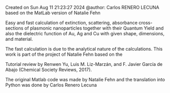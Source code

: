 Created on Sun Aug 11 21:23:27 2024
@author: Carlos RENERO LECUNA based on the MatLab version of Natalie Fehn
    
Easy and fast calculation of extinction, scattering, absorbance cross-sections of plasmonic nanoparticles together with their
Quantum Yield and also the dielectric function of Au, Ag and Cu with given shape, dimensions, and material.

The fast calculation is due to the analytical nature of the calculations. This work is part of the project of Natalie Fehn based on the

Tutorial review by Renwen Yu, Luis M. Liz-Marzán, and F. Javier García de Abajo (Chemical Society Reviews, 2017).

The original Matlab code was made by Natalie Fehn and the translation into Python was done by Carlos Renero Lecuna
